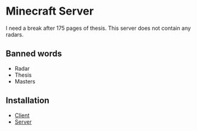 # Minecraft Server

<!-- [![Tests](https://github.com/AlexvZyl/minecraft-server/workflows/Tests/badge.svg)](https://github.com/AlexvZyl/minecraft-server/actions?workflow=Tests) --> 

I need a break after 175 pages of thesis.  This server does not contain any radars.

## Banned words

- Radar
- Thesis
- Masters

## Installation

- [Client](https://github.com/AlexvZyl/minecraft-server/blob/main/client/README.md)
- [Server](https://github.com/AlexvZyl/minecraft-server/blob/main/server/README.md)
